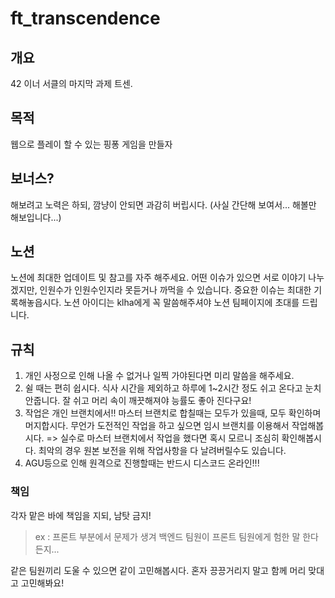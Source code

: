# ft_transcendence

## 개요
42 이너 서클의 마지막 과제 트센.

## 목적
웹으로 플레이 할 수 있는 핑퐁 게임을 만들자 

## 보너스?
해보려고 노력은 하되, 깜냥이 안되면 과감히 버립시다.
(사실 간단해 보여서... 해볼만 해보입니다...)

## 노션
노션에 최대한 업데이트 및 참고를 자주 해주세요.
어떤 이슈가 있으면 서로 이야기 나누겠지만, 인원수가 인원수인지라 못듣거나 까먹을 수 있습니다.
중요한 이슈는 최대한 기록해놓읍시다.
노션 아이디는 klha에게 꼭 말씀해주셔야 노션 팀페이지에 초대를 드립니다.

## 규칙
1. 개인 사정으로 인해 나올 수 없거나 일찍 가야된다면 미리 말씀을 해주세요.
2. 쉴 때는 편히 쉽시다. 식사 시간을 제외하고 하루에 1~2시간 정도 쉬고 온다고 눈치 안줍니다. 잘 쉬고 머리 속이 깨끗해져야 능률도 좋아 진다구요!
3. 작업은 개인 브랜치에서!! 마스터 브랜치로 합칠때는 모두가 있을때, 모두 확인하며 머지합시다. 무언가 도전적인 작업을 하고 싶으면 임시 브랜치를 이용해서 작업해봅시다.
=> 실수로 마스터 브랜치에서 작업을 했다면 혹시 모르니 조심히 확인해봅시다. 최악의 경우 원본 보전을 위해 작업사항을 다 날려버릴수도 있습니다.
4. AGU등으로 인해 원격으로 진행할때는 반드시 디스코드 온라인!!!

### 책임
각자 맡은 바에 책임을 지되, 남탓 금지!
> ex : 프론트 부분에서 문제가 생겨 백엔드 팀원이 프론트 팀원에게 험한 말 한다든지...

같은 팀원끼리 도울 수 있으면 같이 고민해봅시다. 혼자 끙끙거리지 말고 함께 머리 맞대고 고민해봐요!
